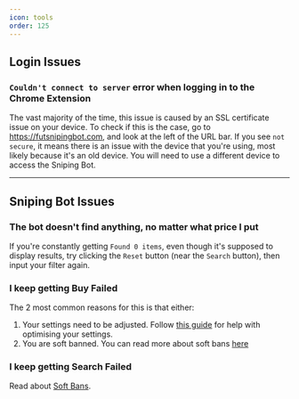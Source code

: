 ```yaml
---
icon: tools
order: 125
---
```


## Login Issues

### `Couldn't connect to server` error when logging in to the Chrome Extension
The vast majority of the time, this issue is caused by an SSL certificate issue on your device. To check if this is the case, go to https://futsnipingbot.com, and look at the left of the URL bar. If you see `not secure`, it means there is an issue with the device that you're using, most likely because it's an old device. You will need to use a different device to access the Sniping Bot.

---

## Sniping Bot Issues

### The bot doesn't find anything, no matter what price I put
If you're constantly getting `Found 0 items`, even though it's supposed to display results, try clicking the `Reset` button (near the `Search` button), then input your filter again.

### I keep getting Buy Failed
The 2 most common reasons for this is that either:
1. Your settings need to be adjusted. Follow [this guide](/guides/maximising-profits) for help with optimising your settings.
2. You are soft banned. You can read more about soft bans [here](/guides/soft-bans.)

### I keep getting Search Failed
Read about [Soft Bans](/guides/soft-bans).